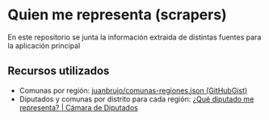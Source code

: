 # Quien me representa (scrapers)

En este repositorio se junta la información extraida de distintas fuentes para la aplicación principal

## Recursos utilizados

* Comunas por región: [juanbrujo/comunas-regiones.json (GitHubGist)](https://gist.github.com/juanbrujo/0fd2f4d126b3ce5a95a7dd1f28b3d8dd)
* Diputados y comunas por distrito para cada región: [¿Qué diputado me representa? | Cámara de Diputados](https://www.camara.cl/camara/diputados.aspx)
